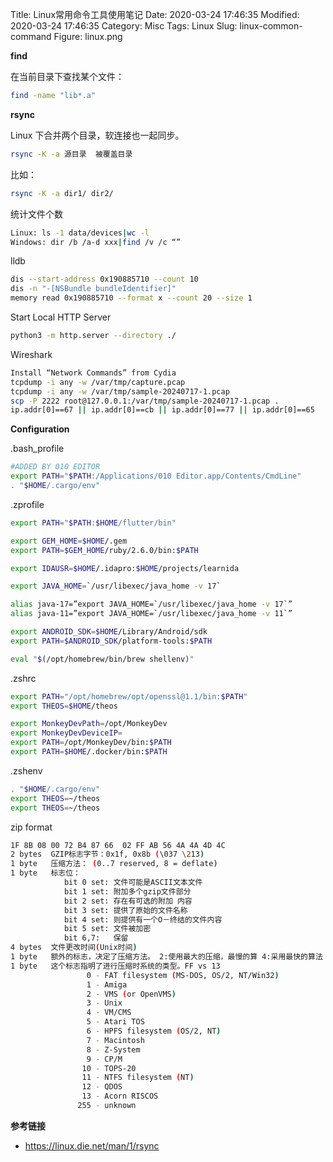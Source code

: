 Title: Linux常用命令工具使用笔记
Date: 2020-03-24 17:46:35
Modified: 2020-03-24 17:46:35
Category: Misc
Tags: Linux
Slug: linux-common-command
Figure: linux.png

**find**

在当前目录下查找某个文件：
```bash
find -name "lib*.a"
```

**rsync**

Linux 下合并两个目录，软连接也一起同步。
```bash
rsync -K -a 源目录  被覆盖目录
```

比如：
```bash
rsync -K -a dir1/ dir2/
```

统计文件个数
```bash
Linux: ls -1 data/devices|wc -l
Windows: dir /b /a-d xxx|find /v /c “”
```

lldb
```bash
dis --start-address 0x190885710 --count 10
dis -n "-[NSBundle bundleIdentifier]"
memory read 0x190885710 --format x --count 20 --size 1
```

Start Local HTTP Server
```bash
python3 -m http.server --directory ./
```

Wireshark
```bash
Install “Network Commands” from Cydia
tcpdump -i any -w /var/tmp/capture.pcap
tcpdump -i any -w /var/tmp/sample-20240717-1.pcap
scp -P 2222 root@127.0.0.1:/var/tmp/sample-20240717-1.pcap .
ip.addr[0]==67 || ip.addr[0]==cb || ip.addr[0]==77 || ip.addr[0]==65
```

**Configuration**

.bash_profile
```bash
#ADDED BY 010 EDITOR
export PATH="$PATH:/Applications/010 Editor.app/Contents/CmdLine"
. "$HOME/.cargo/env"
```

.zprofile
```bash
export PATH="$PATH:$HOME/flutter/bin"

export GEM_HOME=$HOME/.gem
export PATH=$GEM_HOME/ruby/2.6.0/bin:$PATH

export IDAUSR=$HOME/.idapro:$HOME/projects/learnida

export JAVA_HOME=`/usr/libexec/java_home -v 17`

alias java-17=”export JAVA_HOME=`/usr/libexec/java_home -v 17`”
alias java-11=”export JAVA_HOME=`/usr/libexec/java_home -v 11`”

export ANDROID_SDK=$HOME/Library/Android/sdk
export PATH=$ANDROID_SDK/platform-tools:$PATH

eval "$(/opt/homebrew/bin/brew shellenv)"
```

.zshrc
```bash
export PATH="/opt/homebrew/opt/openssl@1.1/bin:$PATH"
export THEOS=$HOME/theos

export MonkeyDevPath=/opt/MonkeyDev
export MonkeyDevDeviceIP=
export PATH=/opt/MonkeyDev/bin:$PATH
export PATH=$HOME/.docker/bin:$PATH
```

.zshenv
```bash
. "$HOME/.cargo/env"
export THEOS=~/theos
export THEOS=~/theos
```

zip format
```bash
1F 8B 08 00 72 B4 87 66  02 FF AB 56 4A 4A 4D 4C
2 bytes  GZIP标志字节：0x1f, 0x8b (\037 \213)  
1 byte   压缩方法： (0..7 reserved, 8 = deflate)
1 byte   标志位：
            bit 0 set: 文件可能是ASCII文本文件
            bit 1 set: 附加多个gzip文件部分
            bit 2 set: 存在有可选的附加 内容
            bit 3 set: 提供了原始的文件名称
            bit 4 set: 则提供有一个O－终结的文件内容
            bit 5 set: 文件被加密
            bit 6,7:   保留
4 bytes  文件更改时间(Unix时间)
1 byte   额外的标志，决定了压缩方法。 2:使用最大的压缩，最慢的算 4:采用最快的算法 02 vs 00
1 byte   这个标志指明了进行压缩时系统的类型。FF vs 13
                 0 - FAT filesystem (MS-DOS, OS/2, NT/Win32)
                 1 - Amiga
                 2 - VMS (or OpenVMS)
                 3 - Unix
                 4 - VM/CMS
                 5 - Atari TOS
                 6 - HPFS filesystem (OS/2, NT)
                 7 - Macintosh
                 8 - Z-System
                 9 - CP/M
                10 - TOPS-20
                11 - NTFS filesystem (NT)
                12 - QDOS
                13 - Acorn RISCOS
               255 - unknown
```

**参考链接**

- https://linux.die.net/man/1/rsync

